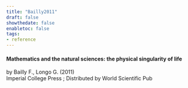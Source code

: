 ```yaml
---
title: "Bailly2011"
draft: false
showthedate: false
enabletoc: false
tags:
- reference
---
```


#### **Mathematics and the natural sciences: the physical singularity of life**     
by Bailly F., Longo G. (2011)         
Imperial College Press ; Distributed by World Scientific Pub      


